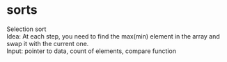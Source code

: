 # sorts

Selection sort  
Idea: At each step, you need to find the max(min) element in the array and swap it with the current one.  
Input: pointer to data, count of elements, compare function  
